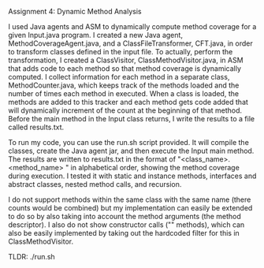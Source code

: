 Assignment 4: Dynamic Method Analysis

I used Java agents and ASM to dynamically compute method coverage for a given Input.java program. I created a new Java agent, MethodCoverageAgent.java, and a ClassFileTransformer, CFT.java, in order to transform classes defined in the input file. To actually, perform the transformation, I created a ClassVisitor, ClassMethodVisitor.java, in ASM that adds code to each method so that method coverage is dynamically computed. I collect information for each method in a separate class, MethodCounter.java, which keeps track of the methods loaded and the number of times each method in executed. When a class is loaded, the methods are added to this tracker and each method gets code added that will dynamically increment of the count at the beginning of that method. Before the main method in the Input class returns, I write the results to a file called results.txt.

To run my code, you can use the run.sh script provided. It will compile the classes, create the Java agent jar, and then execute the Input main method. The results are written to results.txt in the format of "<class_name>.<method_name> <COUNT>" in alphabetical order, showing the method coverage during execution. I tested it with static and instance methods, interfaces and abstract classes, nested method calls, and recursion.

I do not support methods within the same class with the same name (there counts would be combined) but my implementation can easily be extended to do so by also taking into account the method arguments (the method descriptor). I also do not show constructor calls ("<init>" methods), which can also be easily implemented by taking out the hardcoded filter for this in ClassMethodVisitor. 

TLDR: ./run.sh
